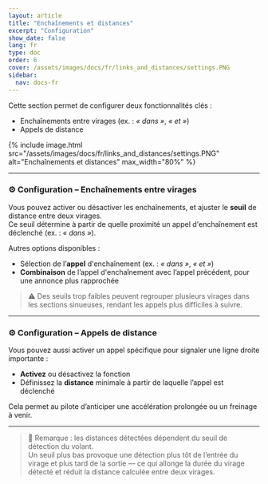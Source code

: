 ```yaml
---
layout: article
title: "Enchaînements et distances"
excerpt: "Configuration"
show_date: false
lang: fr
type: doc
order: 6
cover: /assets/images/docs/fr/links_and_distances/settings.PNG
sidebar:
  nav: docs-fr
---
```


Cette section permet de configurer deux fonctionnalités clés :

- Enchaînements entre virages (ex. : *« dans »*, *« et »*)  
- Appels de distance

{% include image.html
   src="/assets/images/docs/fr/links_and_distances/settings.PNG"
   alt="Enchaînements et distances"
   max_width="80%" %}

---

### ⚙️ Configuration – Enchaînements entre virages

Vous pouvez activer ou désactiver les enchaînements, et ajuster le **seuil** de distance entre deux virages.  
Ce seuil détermine à partir de quelle proximité un appel d'enchaînement est déclenché (ex. : *« dans »*).

Autres options disponibles :

- Sélection de l’**appel** d'enchaînement (ex. : *« dans »*, *« et »*)  
- **Combinaison** de l’appel d'enchaînement avec l’appel précédent, pour une annonce plus rapprochée

> ⚠️ Des seuils trop faibles peuvent regrouper plusieurs virages dans les sections sinueuses, rendant les appels plus difficiles à suivre.

---

### ⚙️ Configuration – Appels de distance

Vous pouvez aussi activer un appel spécifique pour signaler une ligne droite importante :

- **Activez** ou désactivez la fonction  
- Définissez la **distance** minimale à partir de laquelle l’appel est déclenché

Cela permet au pilote d’anticiper une accélération prolongée ou un freinage à venir.

---

> 📌 Remarque : les distances détectées dépendent du seuil de détection du volant.  
> Un seuil plus bas provoque une détection plus tôt de l’entrée du virage et plus tard de la sortie — ce qui allonge la durée du virage détecté et réduit la distance calculée entre deux virages.
